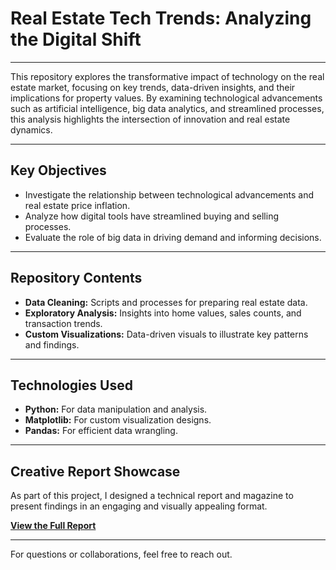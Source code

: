 # Real Estate Tech Trends: Analyzing the Digital Shift

---

This repository explores the transformative impact of technology on the real estate market, focusing on key trends, data-driven insights, and their implications for property values. By examining technological advancements such as artificial intelligence, big data analytics, and streamlined processes, this analysis highlights the intersection of innovation and real estate dynamics.

---

## Key Objectives
- Investigate the relationship between technological advancements and real estate price inflation.
- Analyze how digital tools have streamlined buying and selling processes.
- Evaluate the role of big data in driving demand and informing decisions.

---

## Repository Contents
- **Data Cleaning:** Scripts and processes for preparing real estate data.
- **Exploratory Analysis:** Insights into home values, sales counts, and transaction trends.
- **Custom Visualizations:** Data-driven visuals to illustrate key patterns and findings.

---

## Technologies Used
- **Python:** For data manipulation and analysis.
- **Matplotlib:** For custom visualization designs.
- **Pandas:** For efficient data wrangling.

---

## Creative Report Showcase
As part of this project, I designed a technical report and magazine to present findings in an engaging and visually appealing format.

[**View the Full Report**](https://github.com/Va11es/capstone/blob/main/DigitalShift.pdf)

---

For questions or collaborations, feel free to reach out.
